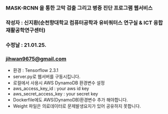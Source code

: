 ### MASK-RCNN 을 통한 고막 검출 그리고 병증 진단 프로그램 웹서비스
### 작성자 : 신지환(순천향대학교 컴퓨터공학과 유비쿼터스 연구실 &  ICT 융합재활공학연구센터)
### 수정날 : 21.01.25.
### jihwan9675@gmail.com
 - 환경 : Tensorflow 2.3.1
 - server.py로 웹서버를 구동시킵니다.
 - 로컬에서 사용시 AWS DynamoDB 환경변수 설정
  - aws_access_key_id : your aws id key
  - aws_secret_access_key : your secret key
 - Dockerfile에도 AWS(DynamoDB)환경변수 추가 해야합니다.
 - Weight 파일은 의료데이터로 문제발생요지가 있어 공유하지 못합니다.
